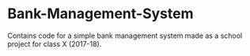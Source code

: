 # Bank-Management-System
Contains code for a simple bank management system made as a school project for class X (2017-18).
